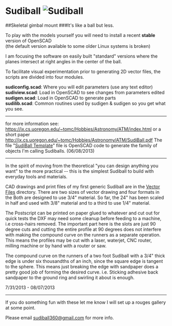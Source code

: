 Sudiball   ![Sudiball](https://ix.cs.uoregon.edu/~tomc/Hobbies/Astronomy/ATM/SudiBall/open_sb1t.png "Sudiball")
========


##Skeletal gimbal mount
###It's like a ball but less. 

To play with the models yourself you will need to
install a recent __stable__ version of OpenSCAD  
(the default version available to some older Linux systems  is broken)

I am focusing the software on easily built "standard" versions
where the planes intersect at right angles in the center of the ball. 

To facilitate visual experimentation prior to generating 2D vector
files, the scripts are divided into four modules.


__sudiconfig.scad__:  Where you will edit parameters (use any text editor) 
__sudiview.scad__:	 Load in OpenSCAD to see changes from parameters edited
__sudigen.scad__:	 Load in OpenSCAD to generate parts  
__sudilib.scad__:	Common routines used by sudigen & sudigen so you get what you see.   




------------------------------------------------------------------------
for more information see: 
https://ix.cs.uoregon.edu/~tomc/Hobbies/Astronomy/ATM/index.html
or a short paper
http://ix.cs.uoregon.edu/~tomc/Hobbies/Astronomy/ATM/SudiBall.pdf
The file "[SudiBall Template](/sudiball_template.scad/)" file is 
OpenSCAD code to generate the family of objects I'm calling Sudiballs.
(06/08/2013)


------------------------------------------------------------------------

In the spirit of moving from the theoretical "you can design anything you want" 
to the more practical -- this is the simplest Sudiball to build with everyday tools and materials. 

CAD drawings and print files of my first generic Sudiball are in the [Vector Files](/vector_files/) directory. 
There are two sizes of vector drawing and four formats in the
Both are designed to use 3/4" material. 
So far, the 24" has been scaled in half and used with 3/8" material 
and to a third to use 1/4" material. 

The Postscript can be printed on paper glued to whatever and cut out for quick tests 
the DXF may need some cleanup before feeding to a machine, i.e cross-hairs removed.
The important part here is the slots are just 90 degree cuts 
and cutting the entire profile at 90 degrees does not interfere 
with making the compound curve on the runners as a separate operation. 
This means the profiles may be cut with a laser, waterjet, CNC router, milling machine 
or by hand with a router or saw.

The compound curve on the runners of a two foot Sudiball with a 3/4" thick edge 
is under six thousandths of an inch, since the square edge is tangent to the sphere. 
This means just breaking the edge with sandpaper does a pretty good job of forming the desired curve.
i.e. Sticking adhesive back sandpaper to the ground ring and swirling it about is enough.

7/31/2013 - 08/07/2013

------------------------------------------------------------------------

If you do something fun with these let me know I will set up a rouges gallery at some point.

Please email sudiball360@gmail.com for more info.
